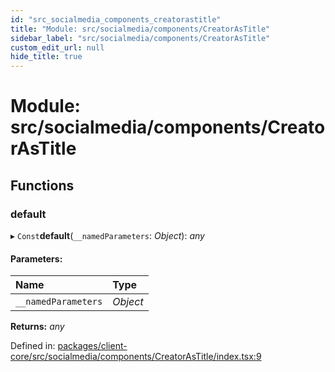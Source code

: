 ```yaml
---
id: "src_socialmedia_components_creatorastitle"
title: "Module: src/socialmedia/components/CreatorAsTitle"
sidebar_label: "src/socialmedia/components/CreatorAsTitle"
custom_edit_url: null
hide_title: true
---
```


# Module: src/socialmedia/components/CreatorAsTitle

## Functions

### default

▸ `Const`**default**(`__namedParameters`: *Object*): *any*

#### Parameters:

| Name | Type |
| :------ | :------ |
| `__namedParameters` | *Object* |

**Returns:** *any*

Defined in: [packages/client-core/src/socialmedia/components/CreatorAsTitle/index.tsx:9](https://github.com/xr3ngine/xr3ngine/blob/7e8e151f1/packages/client-core/src/socialmedia/components/CreatorAsTitle/index.tsx#L9)
